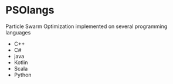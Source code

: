 # PSOlangs
Particle Swarm Optimization implemented on several programming languages

* C++
* C#
* java
* Kotlin
* Scala
* Python
